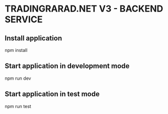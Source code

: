 # TRADINGRARAD.NET V3 - BACKEND SERVICE

## Install application
  npm install

## Start application in development mode
  npm run dev

## Start application in test mode
  npm run test